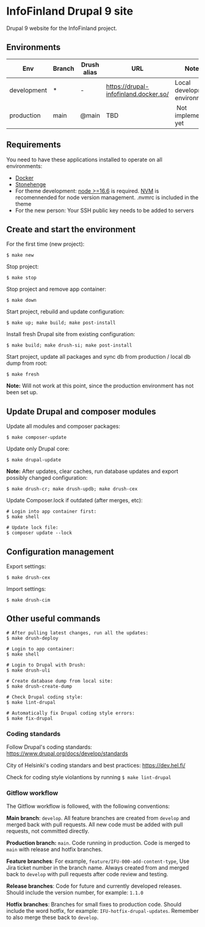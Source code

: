 # InfoFinland Drupal 9 site

Drupal 9 website for the InfoFinland project.

## Environments

Env | Branch | Drush alias | URL | Notes
--- | ------ | ----------- | --- | -----
development | * | - | https://drupal-infofinland.docker.so/ | Local development environment
production | main | @main | TBD | Not implemented yet

## Requirements

You need to have these applications installed to operate on all environments:

- [Docker](https://github.com/druidfi/guidelines/blob/master/docs/docker.md)
- [Stonehenge](https://github.com/druidfi/stonehenge)
- For theme development: [node >=16.6](https://nodejs.org/en/) is required. [NVM](https://nodejs.org/en/) is recomennended for node version management. .nvmrc is included in the theme
- For the new person: Your SSH public key needs to be added to servers

## Create and start the environment

For the first time (new project):

``
$ make new
``

Stop project:

``
$ make stop
``

Stop project and remove app container:

``
$ make down
``

Start project, rebuild and update configuration:

``
$ make up; make build; make post-install
``

Install fresh Drupal site from existing configuration:

``
$ make build; make drush-si; make post-install
``

Start project, update all packages and sync db from production / local db dump from root:

``
$ make fresh
``

**Note:** Will not work at this point, since the production environment has not been set up.
## Update Drupal and composer modules

Update all modules and composer packages:

``
$ make composer-update
``

Update only Drupal core:

``
$ make drupal-update
``

**Note:** After updates, clear caches, run database updates and export possibly changed configuration:

``
$ make drush-cr; make drush-updb; make drush-cex
``

Update Composer.lock if outdated (after merges, etc):

```
# Login into app container first:
$ make shell

# Update lock file:
$ composer update --lock
```

## Configuration management

Export settings:

``
$ make drush-cex
``

Import settings:

``
$ make drush-cim
``

## Other useful commands
```
# After pulling latest changes, run all the updates:
$ make drush-deploy

# Login to app container:
$ make shell

# Login to Drupal with Drush:
$ make drush-uli

# Create database dump from local site:
$ make drush-create-dump

# Check Drupal coding style:
$ make lint-drupal

# Automatically fix Drupal coding style errors:
$ make fix-drupal
```

### Coding standards
Follow Drupal's coding standards: https://www.drupal.org/docs/develop/standards

City of Helsinki's coding standars and best practices: https://dev.hel.fi/

Check for coding style violantions by running `$ make lint-drupal`

### Gitflow workflow
The Gitflow workflow is followed, with the following conventions:

**Main branch**: `develop`. All feature branches are created from `develop` and merged back with pull requests. All new code must be added with pull requests, not committed directly.

**Production branch:** `main`. Code running in production. Code is merged to `main` with release and hotfix branches.

**Feature branches**: For example, `feature/IFU-000-add-content-type`, Use Jira ticket number in the branch name. Always created from and merged back to `develop` with pull requests after code review and testing.

**Release branches**: Code for future and currently developed releases. Should include the version number, for example: `1.1.0`

**Hotfix branches**: Branches for small fixes to production code. Should include the word hotfix, for example: `IFU-hotfix-drupal-updates`. Remember to also merge these back to `develop`.

